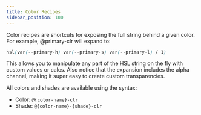 ```yaml
---
title: Color Recipes
sidebar_position: 100
---
```


Color recipes are shortcuts for exposing the full string behind a given color. For example, @primary-clr will expand to:

```CSS
hsl(var(--primary-h) var(--primary-s) var(--primary-l) / 1)
```

This allows you to manipulate any part of the HSL string on the fly with custom values or calcs. Also notice that the expansion includes the alpha channel, making it super easy to create custom transparencies.

All colors and shades are available using the syntax:

- Color: `@{color-name}-clr`
- Shade: `@{color-name}-{shade}-clr`
